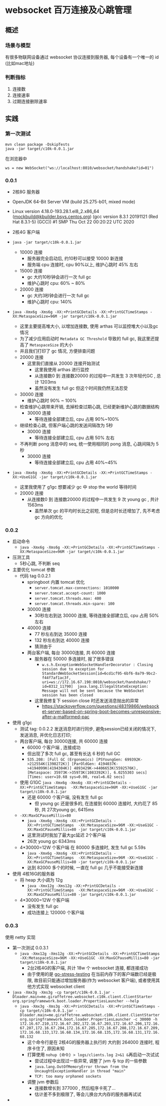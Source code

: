 # websocket 百万连接及心跳管理

## 概述

### 场景与模型

有很多物联网设备通过 websocket 协议连接到服务器, 每个设备有一个唯一的 id (比如mac地址)

### 判断指标

1. 连接数
2. 连接速率
3. 过期连接删除速率

## 实践

### 第一次测试

```
mvn clean package -DskipTests
java -jar target/c10k-0.0.1.jar
```

在浏览器中

```
ws = new WebSocket("ws://localhost:8010/websocket/handshake?id=01")
```

### 0.0.1

- 2核8G 服务器 
- OpenJDK 64-Bit Server VM (build 25.275-b01, mixed mode)
- Linux version 4.18.0-193.28.1.el8_2.x86_64 (mockbuild@kbuilder.bsys.centos.org) (gcc version 8.3.1 20191121 (Red Hat 8.3.1-5) (GCC)) #1 SMP Thu Oct 22 00:20:22 UTC 2020
- 2核4G 客户端

- `java -jar target/c10k-0.0.1.jar`
    - 10000 连接
        - 服务器完全启动后, 约10秒可以接受 10000 新连接
        - 服务端 cpu 连接时, cpu 90%以上, 维护心跳时 45% 左右
    - 15000 连接
        - gc 大约10秒钟会进行一次 full gc
        - 维护心跳时 cpu: 60% ~ 80%
    - 20000 连接
        - gc 大约3秒钟会进行一次 full gc
        - 维护心跳时 cpu: 140%
- `java -Xmx6g -Xms6g -XX:+PrintGCDetails -XX:+PrintGCTimeStamps -XX:MetaspaceSize=96M -jar target/c10k-0.0.1.jar`
    - 这里主要提高堆大小, 以增加连接数, 使用 arthas 可以监控堆大小以及gc情况
    - 为了减少应用启动时 `Metadata GC Threshold` 导致的 full gc, 我这里还提高了 `MetaspaceSize` 的大小
    - 并且我们打印了 gc 情况, 方便排查问题
    - 20000 连接
        - 这里我们直接从 20000 连接开始测试
            - 这里我使用 arthas 进行监控
            - 从连接数0 到 连接数20000 的过程中一共发生 3 次年轻代GC , 总计 1203ms
            - 虽然没有发生 full gc 但这个时间我仍然无法忍受
    - 30000 连接
        - 维护心跳时 90% ~ 100%
    - 检查维护心跳带来开销, 去掉检查过期心跳, 已经更新维护心跳的数据结构
        - 30000 连接
            - 等待连接全部建立后, cpu 占用 90%~100%
    - 继续检查心跳, 但客户端心跳的发送间隔改为 5秒
        - 30000 连接
            - 等待连接全部建立后, cpu 占用 50% 左右
    - 不再判断 pong 消息中的 seq, 统一使用相同的 pong 消息, 心跳间隔为 5 秒
        -  30000 连接
            - 等待连接全部建立后, cpu 占用 40%~45% 
- `java -Xmx6g -Xms6g -XX:+PrintGCDetails -XX:+PrintGCTimeStamps -XX:+UseG1GC -jar target/c10k-0.0.1.jar`
    - 这里我使用了 g1gc 想要减少 gc 中 stop the world 等待时间
    - 20000 连接
        - 从连接数0 到 连接数20000 的过程中一共发生 9 次 young gc , 共计 1563ms
            - 虽然单次 gc 的平均时长比之前短, 但是总时长还增加了, 先不考虑 gc 方向的优化

### 0.0.2

- 启动命令
    - `java -Xmx6g -Xms6g -XX:+PrintGCDetails -XX:+PrintGCTimeStamps -XX:MetaspaceSize=96M -jar target/c10k-0.0.1.jar`
- 压测工具
    - 5秒心跳, 不判断 seq
- 主要优化 tomcat 参数
    - 代码 tag 0.0.2.1
        - springboot 内置 tomcat 优化
            - `server.tomcat.max-connections: 1010000`
            - `server.tomcat.accept-count: 1000`
            - `server.tomcat.threads.max: 400`
            - `server.tomcat.threads.min-spare: 100`
        - 30000 连接
            - 30秒左右到达 30000 连接, 等待连接全部建立后, cpu 占用 50% 左右
        - 40000 连接
            - 77 秒左右到达 35000 连接 
            - 132 秒左右到达 40000 连接
            - 猜测由于
        - 两台客户端, 每台 30000连接, 共 60000 连接
            - 服务器在 50000 多连接时, 报了很多错误
               - `w.s.h.ExceptionWebSocketHandlerDecorator : Closing session due to exception for StandardWebSocketSession[id=6cd1cf95-6bf6-8a79-9bc2-f44f7af1ac3f, uri=ws://172.16.67.198:8010/websocket/handshake/?id=8312_11790]  java.lang.IllegalStateException: Message will not be sent because the WebSocket session has been closed`
            - 这里我修复下 session close 时还发送消息抛出的异常
                - https://stackoverflow.com/questions/48319866/websocket-server-based-on-spring-boot-becomes-unresponsive-after-a-malformed-pac
- 使用 g1gc
    - 测试 tag: 0.0.2.2 发送消息时进行同步, 避免session已经关闭的情况下, 发送消息, 并优化日志打印;
    - 两台客户端, 每台 30000连接, 共 60000 连接
        - 60000 个客户端 , 连接成功
        - 但出现了多次 full gc, 甚至有长达 6 秒的 full GC
        - `535.208: [Full GC (Ergonomics) [PSYoungGen: 699392K->212554K(1398272K)] [ParOldGen: 4194037K->4194099K(4194304K)] 4893429K->4406653K(5592576K), [Metaspace: 35973K->35973K(1083392K)], 6.0255303 secs] [Times: user=10.68 sys=0.00, real=6.02 secs]`
    - 使用 G1GC `java -Xmx6g -Xms6g -XX:+PrintGCDetails -XX:+PrintGCTimeStamps  -XX:MetaspaceSize=96M -XX:+UseG1GC -jar target/c10k-0.0.1.jar`   
        - 还是 60000 个客户端, 没有发生 full gc
            - 但 young gc 还是很多的, 在连接到 60000 连接时, 大约花了 85 秒, 共 27次young gc, 6415ms
    - `-XX:MaxGCPauseMillis=80`
        - `java -Xmx6g -Xms6g -XX:+PrintGCDetails -XX:+PrintGCTimeStamps  -XX:MetaspaceSize=96M -XX:+UseG1GC -XX:MaxGCPauseMillis=80 -jar target/c10k-0.0.1.jar`
        - 这里测试时我加了最大gc延迟 2个客户端
        - 26次 young gc 6343ms
    - 4*30000=12W 个客户端 在 80000 多连接时, 发生 full gc 5.59s
        - `java -Xmx6g -Xms6g -XX:+PrintGCDetails -XX:+PrintGCTimeStamps  -XX:MetaspaceSize=96M -XX:+UseG1GC -XX:MaxGCPauseMillis=80 -jar target/c10k-0.0.1.jar`
        - 达到 82000 多个的时候, 一直在 full gc 几乎不能接受新连接
- 使用 4核16G的服务器
    - 将 heap 大小调为 12g
        -  `java -Xmx12g -Xms12g -XX:+PrintGCDetails -XX:+PrintGCTimeStamps  -XX:MetaspaceSize=96M -XX:+UseG1GC -XX:MaxGCPauseMillis=80 -jar target/c10k-0.0.1.jar`
    - 4*30000=12W 个客户端
        - 没有发生 full gc
        - 成功连接上 120000 个客户端

### 0.0.3

使用 netty 实现

- 第一次测试 0.0.3.1
    - `java -Xmx12g -Xms12g -XX:+PrintGCDetails -XX:+PrintGCTimeStamps  -XX:MetaspaceSize=96M -XX:+UseG1GC -XX:MaxGCPauseMillis=80 -jar target/c10k-0.0.1.jar`
        - 2台2核4G的客户端, 共计 18w 个 websocket 连接, 都连接成功
        - 由于使用的是 [go-stress-testing](https://github.com/link1st/go-stress-testing) 在当前内存下的客户端数已经是极限, 故目前只能通过增加服务器(作为 websocket 客户端), 或者使用其他方式实现 websocket client
- `java -Xmx3g -Xms3g -cp target/c10k-0.0.1.jar -Dloader.main=me.giraffetree.websocket.c10k.client.ClientStarter org.springframework.boot.loader.PropertiesLauncher --help`
    - `java -Xmx3g -Xms3g -XX:+PrintGCDetails -XX:+PrintGCTimeStamps -cp target/c10k-0.0.1.jar -Dloader.main=me.giraffetree.websocket.c10k.client.ClientStarter org.springframework.boot.loader.PropertiesLauncher -c 30000 -h 172.16.67.210,172.16.67.202,172.16.67.203,172.16.67.206,172.16.67.207,172.16.67.204,172.16.67.205,172.16.67.208,172.16.67.209,172.16.68.133,172.16.68.134,172.16.68.135,172.16.68.131,172.16.68.132`
        - 这个命令行是在 2核4G的服务器上执行的 大约到 264000 连接时, 程序卡住了, 原因未知
        - 打算使用 `nohup {命令} > logs/clients.log 2>&1 &`再启动一次试试
            - 尝试过程中出现过一些异常, 调整了 jvm 与 tcp 的一些参数
            - `java.lang.OutOfMemoryError thrown from the UncaughtExceptionHandler in thread "main"`
            - `TCP: too many orphaned sockets`
        - 调整 jvm 参数后
            - 连接数增长到 377000 , 然后程序卡死了...
            - 估计差不多到极限了, 等会儿换台大内存的服务器再试试
- 

